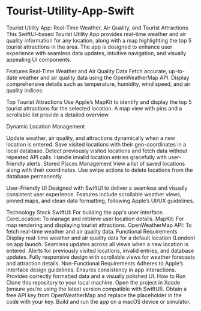 # Tourist-Utility-App-Swift

Tourist Utility App: Real-Time Weather, Air Quality, and Tourist Attractions
This SwiftUI-based Tourist Utility App provides real-time weather and air quality information for any location, along with a map highlighting the top 5 tourist attractions in the area. The app is designed to enhance user experience with seamless data updates, intuitive navigation, and visually appealing UI components.

Features
Real-Time Weather and Air Quality Data
Fetch accurate, up-to-date weather and air quality data using the OpenWeatherMap API. Display comprehensive details such as temperature, humidity, wind speed, and air quality indices.

Top Tourist Attractions
Use Apple’s MapKit to identify and display the top 5 tourist attractions for the selected location. A map view with pins and a scrollable list provide a detailed overview.

Dynamic Location Management

Update weather, air quality, and attractions dynamically when a new location is entered.
Save visited locations with their geo-coordinates in a local database.
Detect previously visited locations and fetch data without repeated API calls.
Handle invalid location entries gracefully with user-friendly alerts.
Stored Places Management
View a list of saved locations along with their coordinates. Use swipe actions to delete locations from the database permanently.

User-Friendly UI
Designed with SwiftUI to deliver a seamless and visually consistent user experience. Features include scrollable weather views, pinned maps, and clean data formatting, following Apple’s UI/UX guidelines.

Technology Stack
SwiftUI: For building the app's user interface.
CoreLocation: To manage and retrieve user location details.
MapKit: For map rendering and displaying tourist attractions.
OpenWeatherMap API: To fetch real-time weather and air quality data.
Functional Requirements
Display real-time weather and air quality data for a default location (London) on app launch.
Seamless updates across all views when a new location is entered.
Alerts for previously visited locations, invalid entries, and database updates.
Fully responsive design with scrollable views for weather forecasts and attraction details.
Non-Functional Requirements
Adheres to Apple’s interface design guidelines.
Ensures consistency in app interactions.
Provides correctly formatted data and a visually polished UI.
How to Run
Clone this repository to your local machine.
Open the project in Xcode (ensure you’re using the latest version compatible with SwiftUI).
Obtain a free API key from OpenWeatherMap and replace the placeholder in the code with your key.
Build and run the app on a macOS device or simulator.
